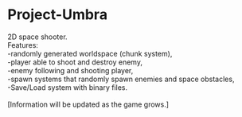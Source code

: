 # Project-Umbra


2D space shooter. <br/>
Features: <br/>
-randomly generated worldspace (chunk system), <br/>
-player able to shoot and destroy enemy, <br/>
-enemy following and shooting player, <br/>
-spawn systems that randomly spawn enemies and space obstacles, <br/>
-Save/Load system with binary files. <br/>
<br/>
[Information will be updated as the game grows.]
